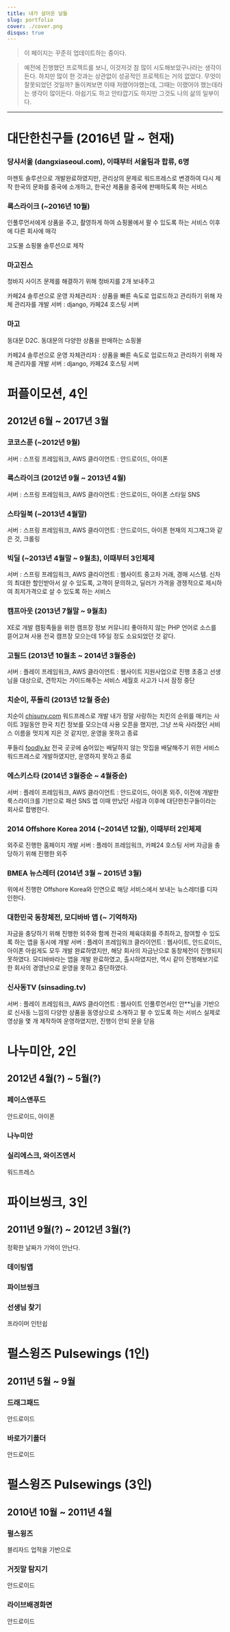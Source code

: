 ```yaml
---
title: 내가 살아온 날들
slug: portfolio
cover: ./cover.png
disqus: true
---
```


> 이 페이지는 꾸준히 업데이트하는 중이다.

> 예전에 진행했던 프로젝트를 보니, 이것저것 참 많이 시도해보았구나라는 생각이 든다. 하지만 많이 한 것과는 상관없이 성공적인 프로젝트는 거의 없었다. 무엇이 잘못되었던 것일까? 돌이켜보면 이때 저랬어야했는데, 그때는 이랬어야 했는데라는 생각이 많이든다. 아쉽기도 하고 안타깝기도 하지만 그것도 나의 삶의 일부이다.

---

# 대단한친구들 (2016년 말 ~ 현재)

### 당샤서울 (dangxiaseoul.com), 이때부터 서울팀과 합류, 6명

마젠토 솔루션으로 개발완료하였지만, 관리상의 문제로 워드프레스로 변경하여 다시 제작
한국의 문화를 중국에 소개하고, 한국산 제품을 중국에 판매하도록 하는 서비스

### 룩스라이크 (~2016년 10월)

인풀루언서에게 상품을 주고, 촬영하게 하여 쇼핑몰에서 팔 수 있도록 하는 서비스
이후에 다른 회사에 매각

고도몰 쇼핑몰 솔루션으로 제작

### 마고진스

청바지 사이즈 문제를 해결하기 위해 청바지를 2개 보내주고

카페24 솔루션으로 운영
자체관리자 : 상품을 빠른 속도로 업로드하고 관리하기 위해 자체 관리자를 개발
서버 : django, 카페24 호스팅 서버

### 마고

동대문 D2C.
동대문의 다양한 상품을 판매하는 쇼핑몰

카페24 솔루션으로 운영
자체관리자 : 상품을 빠른 속도로 업로드하고 관리하기 위해 자체 관리자를 개발
서버 : django, 카페24 호스팅 서버

# 퍼플이모션, 4인

## 2012년 6월 ~ 2017년 3월

### 코코스푼 (~2012년 9월)

서버 : 스프링 프레임워크, AWS
클라이언트 : 안드로이드, 아이폰

### 룩스라이크 (2012년 9월 ~ 2013년 4월)

서버 : 스프링 프레임워크, AWS
클라이언트 : 안드로이드, 아이폰
스타일 SNS

### 스타일북 (~2013년 4월말)

서버 : 스프링 프레임워크, AWS
클라이언트 : 안드로이드, 아이폰
현재의 지그재그와 같은 것, 크롤링

### 빅딜 (~2013년 4월말 ~ 9월초), 이때부터 3인체제

서버 : 스프링 프레임워크, AWS
클라이언트 : 웹사이트
중고차 거래, 경매 시스템.
신차의 최대한 할인받아서 살 수 있도록, 고객이 문의하고, 딜러가 가격을 경쟁적으로 제시하여 최저가격으로 살 수 있도록 하는 서비스

### 캠프아웃 (2013년 7월말 ~ 9월초)

XE로 개발
캠핑족들을 위한 캠프장 정보 커뮤니티
좋아하지 않는 PHP 언어로 소스를 뜯어고쳐 사용
전국 캠프장 모으는데 1주일 정도 소요되었던 것 같다.

### 고필드 (2013년 10월초 ~ 2014년 3월중순)

서버 : 플레이 프레임워크, AWS
클라이언트 : 웹사이트
지원사업으로 진행
초중고 선생님을 대상으로, 견학지는 가이드해주는 서비스
세월호 사고가 나서 잠정 중단

### 치순이, 푸들리 (2013년 12월 중순)

치순이 [chisuny.com](chisuny.com)
워드프레스로 개발
내가 정말 사랑하는 치킨의 순위를 매키는 사이트
3일동안 한국 치킨 정보를 모으는데 사용
오픈을 했지만, 그냥 쓰윽 사라졌던 서비스
이름을 멋지게 지은 것 같지만, 운영을 못하고 종료

푸들리 [foodly.kr](foodly.kr)
전국 곳곳에 숨어있는 배달하지 않는 맛집을 배달해주기 위한 서비스
워드프레스로 개발하였지만, 운영하지 못하고 종료

### 에스키스타 (2014년 3월중순 ~ 4월중순)

서버 : 플레이 프레임워크, AWS
클라이언트 : 안드로이드, 아이폰
외주, 이전에 개발한 룩스라이크를 기반으로 패션 SNS 앱
이때 만났던 사람과 이후에 대단한친구들이라는 회사로 합병한다.

### 2014 Offshore Korea 2014 (~2014년 12월), 이때부터 2인체제

외주로 진행한 홈페이지 개발
서버 : 플레이 프레임워크, 카페24 호스팅 서버
자금을 충당하기 위해 진행한 외주

### BMEA 뉴스레터 (2014년 3월 ~ 2015년 3월)

위에서 진행한 Offshore Korea와 인연으로 해당 서비스에서 보내는 뉴스레터를 디자인한다.

### 대한민국 동창체전, 모디바바 앱 (~ 기억하자)

자금을 충당하기 위해 진행한 외주와 함께 전국의 체육대회를 주최하고, 참여할 수 있도록 하는 앱을 동시에 개발
서버 : 플레이 프레임워크
클라이언트 : 웹사이트, 안드로이드, 아이폰
아쉽게도 모두 개발 완료하였지만, 해당 회사의 자금난으로 동창체전이 진행되지 못하였다.
모디바바라는 앱을 개발 완료하였고, 출시하였지만, 역시 같이 진행해보기로한 회사의 경영난으로 운영을 못하고 중단하였다.

### 신사동TV (sinsading.tv)

서버 : 플레이 프레임워크, AWS
클라이언트 : 웹사이트
인풀루언서인 안\*\*님을 기반으로 신사동 느낌의 다양한 상품을 동영상으로 소개하고 팔 수 있도록 하는 서비스
실제로 영상을 몇 개 제작하여 운영하였지만, 진행이 안되 문을 닫음

# 나누미안, 2인

## 2012년 4월(?) ~ 5월(?)

### 페이스앤푸드

안드로이드, 아이폰

### 나누미안

### 실리에스크, 와이즈엔서

워드프레스

# 파이브씽크, 3인

## 2011년 9월(?) ~ 2012년 3월(?)

정확한 날짜가 기억이 안난다.

### 데이팅앱

### 파이브씽크

### 선생님 찾기

프라이머 인턴쉽

###

# 펄스윙즈 Pulsewings (1인)

## 2011년 5월 ~ 9월

### 드래그패드

안드로이드

### 바로가기폴더

안드로이드

# 펄스윙즈 Pulsewings (3인)

## 2010년 10월 ~ 2011년 4월

### 펄스윙즈

블리자드 업적을 기반으로

### 거짓말 탐지기

안드로이드

### 라이브배경화면

안드로이드
